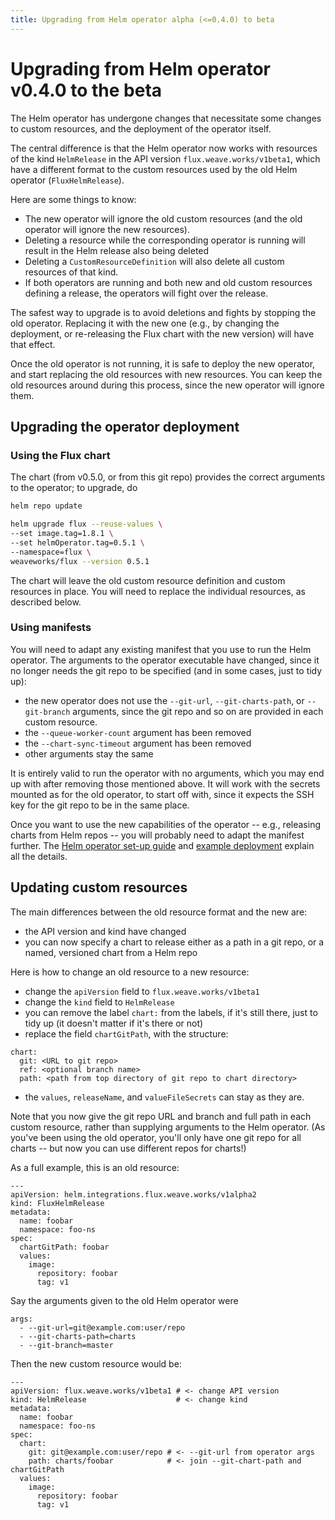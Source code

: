 ```yaml
---
title: Upgrading from Helm operator alpha (<=0.4.0) to beta
---
```


# Upgrading from Helm operator v0.4.0 to the beta

The Helm operator has undergone changes that necessitate some changes
to custom resources, and the deployment of the operator itself.

The central difference is that the Helm operator now works with
resources of the kind `HelmRelease` in the API version
`flux.weave.works/v1beta1`, which have a different format to the
custom resources used by the old Helm operator (`FluxHelmRelease`).

Here are some things to know:

 - The new operator will ignore the old custom resources (and the old
   operator will ignore the new resources).
 - Deleting a resource while the corresponding operator is running
   will result in the Helm release also being deleted
 - Deleting a `CustomResourceDefinition` will also delete all
   custom resources of that kind.
 - If both operators are running and both new and old custom resources
   defining a release, the operators will fight over the release.

The safest way to upgrade is to avoid deletions and fights by stopping
the old operator. Replacing it with the new one (e.g., by changing the
deployment, or re-releasing the Flux chart with the new version) will
have that effect.

Once the old operator is not running, it is safe to deploy the new
operator, and start replacing the old resources with new
resources. You can keep the old resources around during this process,
since the new operator will ignore them.

## Upgrading the operator deployment

### Using the Flux chart

The chart (from v0.5.0, or from this git repo) provides the
correct arguments to the operator; to upgrade, do

```sh
helm repo update

helm upgrade flux --reuse-values \
--set image.tag=1.8.1 \
--set helmOperator.tag=0.5.1 \
--namespace=flux \
weaveworks/flux --version 0.5.1
```

The chart will leave the old custom resource definition and custom
resources in place. You will need to replace the individual resources,
as described below.

### Using manifests

You will need to adapt any existing manifest that you use to run the
Helm operator. The arguments to the operator executable have changed,
since it no longer needs the git repo to be specified (and in some
cases, just to tidy up):

 - the new operator does not use the `--git-url`, `--git-charts-path`,
   or `--git-branch` arguments, since the git repo and so on are
   provided in each custom resource.
 - the `--queue-worker-count` argument has been removed
 - the `--chart-sync-timeout` argument has been removed
 - other arguments stay the same

It is entirely valid to run the operator with no arguments, which you
may end up with after removing those mentioned above. It will work
with the secrets mounted as for the old operator, to start off with,
since it expects the SSH key for the git repo to be in the same place.

Once you want to use the new capabilities of the operator -- e.g.,
releasing charts from Helm repos -- you will probably need to adapt
the manifest further. The [Helm operator set-up
guide](./helm-integration.md) and [example
deployment](../deploy-helm/helm-operator-deployment.yaml) explain all
the details.

## Updating custom resources

The main differences between the old resource format and the new are:

 - the API version and kind have changed
 - you can now specify a chart to release either as a path in a git
   repo, or a named, versioned chart from a Helm repo

Here is how to change an old resource to a new resource:

 - change the `apiVersion` field to `flux.weave.works/v1beta1`
 - change the `kind` field to `HelmRelease`
 - you can remove the label `chart:` from the labels, if it's still
   there, just to tidy up (it doesn't matter if it's there or not)
 - replace the field `chartGitPath`, with the structure:

```
chart:
  git: <URL to git repo>
  ref: <optional branch name>
  path: <path from top directory of git repo to chart directory>
```

 - the `values`, `releaseName`, and `valueFileSecrets` can stay as
   they are.

Note that you now give the git repo URL and branch and full path in
each custom resource, rather than supplying arguments to the Helm
operator. (As you've been using the old operator, you'll only have one
git repo for all charts -- but now you can use different repos for
charts!)

As a full example, this is an old resource:

```
---
apiVersion: helm.integrations.flux.weave.works/v1alpha2
kind: FluxHelmRelease
metadata:
  name: foobar
  namespace: foo-ns
spec:
  chartGitPath: foobar
  values:
    image:
      repository: foobar
      tag: v1
```

Say the arguments given to the old Helm operator were

```
args:
  - --git-url=git@example.com:user/repo
  - --git-charts-path=charts
  - --git-branch=master
```

Then the new custom resource would be:

```
---
apiVersion: flux.weave.works/v1beta1 # <- change API version
kind: HelmRelease                    # <- change kind
metadata:
  name: foobar
  namespace: foo-ns
spec:
  chart:
    git: git@example.com:user/repo # <- --git-url from operator args
    path: charts/foobar            # <- join --git-chart-path and chartGitPath
  values:
    image:
      repository: foobar
      tag: v1
```
